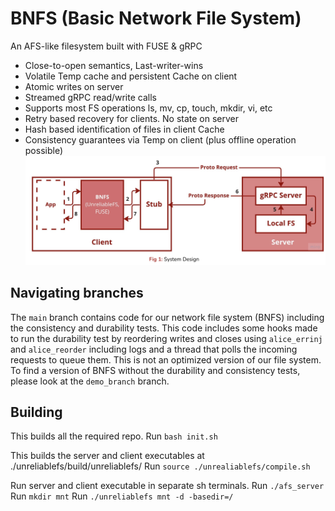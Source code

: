 # BNFS (Basic Network File System)
An AFS-like filesystem built with FUSE & gRPC
* Close-to-open semantics, Last-writer-wins
* Volatile Temp cache and persistent Cache on client
* Atomic writes on server
* Streamed gRPC read/write calls
* Supports most FS operations ls, mv, cp, touch, mkdir, vi, etc  
* Retry based recovery for clients. No state on server
* Hash based identification of files in client Cache
* Consistency guarantees via Temp on client (plus offline operation possible)
![Optional alt text](./b-arch.png)

## Navigating branches
The `main` branch contains code for our network file system (BNFS) including the consistency and durability tests. This code includes some hooks made to run the durability test by reordering writes and closes using `alice_errinj` and `alice_reorder` including logs and a thread that polls the incoming requests to queue them. This is not an optimized version of our file system. To find a version of BNFS without the durability and consistency tests, please look at the `demo_branch` branch.

## Building

This builds all the required repo.
Run `bash init.sh` 

This builds the server and client executables at ./unreliablefs/build/unreliablefs/
Run `source ./unrealiablefs/compile.sh`

Run server and client executable in separate sh terminals.
Run `./afs_server`
Run `mkdir mnt`
Run `./unreliablefs mnt -d -basedir=/`
